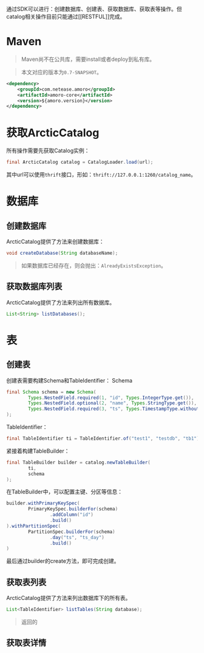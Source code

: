 通过SDK可以进行：创建数据库、创建表、获取数据库、获取表等操作。但catalog相关操作目前只能通过[[RESTFUL]]完成。


# Maven

> Maven尚不在公共库，需要install或者deploy到私有库。

> 本文对应的版本为`0.7-SNAPSHOT`。

```xml
<dependency>  
    <groupId>com.netease.amoro</groupId>  
    <artifactId>amoro-core</artifactId>  
    <version>${amoro.version}</version>  
</dependency>
```

# 获取ArcticCatalog
所有操作需要先获取Catalog实例：

```java
final ArcticCatalog catalog = CatalogLoader.load(url);
```

其中url可以使用`thrift`接口，形如：`thrift://127.0.0.1:1260/catalog_name`。

# 数据库

## 创建数据库
ArcticCatalog提供了方法来创建数据库：
```java
void createDatabase(String databaseName);
```

> 如果数据库已经存在，则会抛出：`AlreadyExistsException`。
## 获取数据库列表
ArcticCatalog提供了方法来列出所有数据库。
```java
List<String> listDatabases();
```
# 表

## 创建表
创建表需要构建Schema和TableIdentifier：
Schema
```java
final Schema schema = new Schema(  
        Types.NestedField.required(1, "id", Types.IntegerType.get()),  
        Types.NestedField.optional(2, "name", Types.StringType.get()),  
        Types.NestedField.required(3, "ts", Types.TimestampType.withoutZone())  
);
```

TableIdentifier：
```java
final TableIdentifier ti = TableIdentifier.of("test1", "testdb", "tb1"),  
```

紧接着构建TableBuilder：
```java
final TableBuilder builder = catalog.newTableBuilder(  
        ti,
        schema  
);
```

在TableBuilder中，可以配置主键、分区等信息：
```java
builder.withPrimaryKeySpec(  
        PrimaryKeySpec.builderFor(schema)  
                .addColumn("id")  
                .build()  
).withPartitionSpec(  
        PartitionSpec.builderFor(schema)  
                .day("ts", "ts_day")  
                .build()  
)
```

最后通过builder的create方法，即可完成创建。
## 获取表列表
ArcticCatalog提供了方法来列出数据库下的所有表。
```java
List<TableIdentifier> listTables(String database);
```

> 返回的
## 获取表详情
